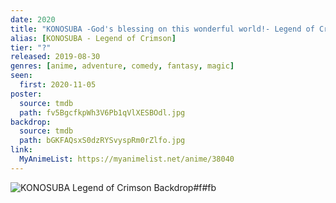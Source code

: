 ```yaml
---
date: 2020
title: "KONOSUBA -God's blessing on this wonderful world!- Legend of Crimson"
alias: [KONOSUBA - Legend of Crimson]
tier: "?"
released: 2019-08-30
genres: [anime, adventure, comedy, fantasy, magic]
seen:
  first: 2020-11-05
poster:
  source: tmdb
  path: fv5BgcfkpWh3V6Pb1qVlXESBOdl.jpg
backdrop:
  source: tmdb
  path: bGKFAQsxS0dzRYSvyspRm0rZlfo.jpg
link:
  MyAnimeList: https://myanimelist.net/anime/38040
---
```


![KONOSUBA Legend of Crimson Backdrop#f#fb](https://image.tmdb.org/t/p/w1280/m5HPKCi7GdhKmxPTcOQmcLfEmZ9.jpg "Source: TMDB")
